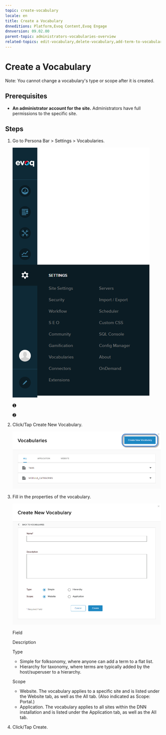 ```yaml
---
topic: create-vocabulary
locale: en
title: Create a Vocabulary
dnneditions: Platform,Evoq Content,Evoq Engage
dnnversion: 09.02.00
parent-topic: administrators-vocabularies-overview
related-topics: edit-vocabulary,delete-vocabulary,add-term-to-vocabulary,edit-term-in-vocabulary,delete-term-from-vocabulary
---
```


# Create a Vocabulary

Note: You cannot change a vocabulary's type or scope after it is created.

## Prerequisites

*   **An administrator account for the site.** Administrators have full permissions to the specific site.

## Steps

1.  Go to Persona Bar \> Settings \> Vocabularies.
    
    ![Persona Bar > Settings > Vocabularies](img/scr-pbar-host-Settings-E91.png)
    
    ➊
    
    ➋
    
2.  Click/Tap Create New Vocabulary.
    
      
    
    ![](img/scr-vocabularies-list-create-btn-E91.png)
    
      
    
3.  Fill in the properties of the vocabulary.
    
      
    
    ![](img/scr-vocabularies-create-new-vocabulary-dialog-E91.png)
    
      
    
    Field
    
    Description
    
    Type
    
    *   Simple for folksonomy, where anyone can add a term to a flat list.
    *   Hierarchy for taxonomy, where terms are typically added by the host/superuser to a hierarchy.
    
    Scope
    
    *   Website. The vocabulary applies to a specific site and is listed under the Website tab, as well as the All tab. (Also indicated as Scope: Portal.)
    *   Application. The vocabulary applies to all sites within the DNN installation and is listed under the Application tab, as well as the All tab.
    
4.  Click/Tap Create.